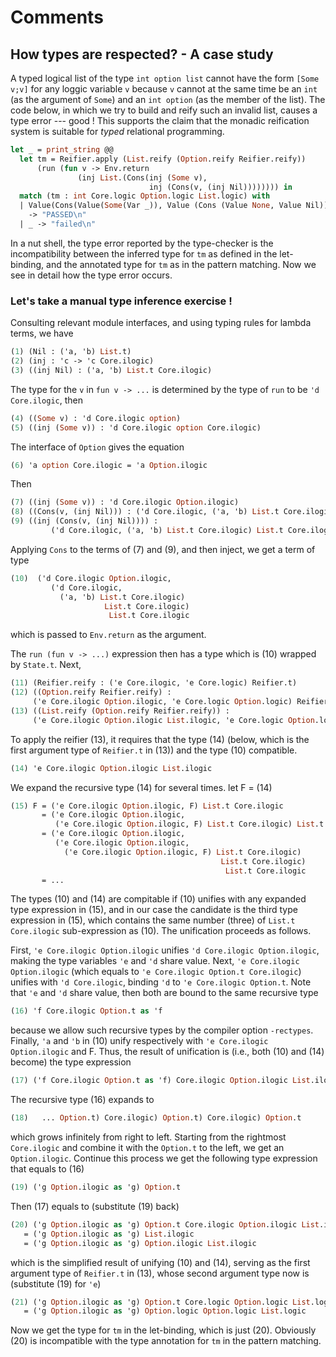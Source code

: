 # Comments

## How types are respected? - A case study

A typed logical list of the type `int option list` cannot have the form `[Some v;v]` for any loggic variable `v` because `v` cannot at the same time be an `int` (as the argument of `Some`) and an `int option` (as the member of the list). The code below, in which we try to build and reify such an invalid list, causes a type error --- good ! This supports the claim that the monadic reification system is suitable for _typed_ relational programming. 
 
```ocaml
let _ = print_string @@
  let tm = Reifier.apply (List.reify (Option.reify Reifier.reify))
      (run (fun v -> Env.return
               (inj List.(Cons(inj (Some v),
                               inj (Cons(v, (inj Nil)))))))) in
  match (tm : int Core.logic Option.logic List.logic) with
  | Value(Cons(Value(Some(Var _)), Value (Cons (Value None, Value Nil))))
    -> "PASSED\n"
  | _ -> "failed\n"
```
In a nut shell, the type error reported
by the type-checker is the incompatibility between the inferred type for `tm` as defined in the
let-binding, and the annotated type for `tm` as in the pattern matching. Now we see in detail how the type error occurs.

### Let's take a manual type inference exercise !

Consulting relevant module interfaces, and using typing rules for lambda terms,  we have

``` ocaml
(1) (Nil : ('a, 'b) List.t)
(2) (inj : 'c -> 'c Core.ilogic)
(3) ((inj Nil) : ('a, 'b) List.t Core.ilogic)
```

The type for the `v` in `fun v -> ...` is determined by the type of `run`
to be `'d Core.ilogic`, then 

```ocaml
(4) ((Some v) : 'd Core.ilogic option) 
(5) ((inj (Some v)) : 'd Core.ilogic option Core.ilogic) 
```
The interface of `Option` gives the equation 
```ocaml
(6) 'a option Core.ilogic = 'a Option.ilogic
```
Then

```ocaml
(7) ((inj (Some v)) : 'd Core.ilogic Option.ilogic) 
(8) ((Cons(v, (inj Nil))) : ('d Core.ilogic, ('a, 'b) List.t Core.ilogic) List.t)
(9) ((inj (Cons(v, (inj Nil)))) : 
         ('d Core.ilogic, ('a, 'b) List.t Core.ilogic) List.t Core.ilogic)
```
Applying `Cons` to the terms of (7) and (9), and then inject, we get a term of type

```ocaml
(10)  ('d Core.ilogic Option.ilogic, 
         ('d Core.ilogic, 
           ('a, 'b) List.t Core.ilogic) 
		             List.t Core.ilogic) 
					  List.t Core.ilogic
```		   
which is passed to `Env.return` as the argument.

The `run (fun v -> ...)` expression then has a type which is (10) wrapped by `State.t`. Next,

```ocaml
(11) (Reifier.reify : ('e Core.ilogic, 'e Core.logic) Reifier.t)
(12) ((Option.reify Reifier.reify) : 
     ('e Core.ilogic Option.ilogic, 'e Core.logic Option.logic) Reifier.t))
(13) ((List.reify (Option.reify Reifier.reify)) : 
     ('e Core.ilogic Option.ilogic List.ilogic, 'e Core.logic Option.logic List.logic) Reifier.t))
```	 
To apply the reifier (13), it requires that the type (14) (below, which is the first argument type
of `Reifier.t` in (13)) and the type (10) compatible.

```ocaml
(14) 'e Core.ilogic Option.ilogic List.ilogic
```
We expand the recursive type (14) for several times. let F = (14)
```ocaml
(15) F = ('e Core.ilogic Option.ilogic, F) List.t Core.ilogic 
       = ('e Core.ilogic Option.ilogic, 
          ('e Core.ilogic Option.ilogic, F) List.t Core.ilogic) List.t Core.ilogic
       = ('e Core.ilogic Option.ilogic, 
          ('e Core.ilogic Option.ilogic, 
            ('e Core.ilogic Option.ilogic, F) List.t Core.ilogic) 
                                               List.t Core.ilogic) 
                                                List.t Core.ilogic
       = ...
```
The types (10) and (14) are compitable if (10) unifies with any expanded type expression in (15), and in our case the candidate is the third type expression in (15), which contains the same number (three) of `List.t Core.ilogic` sub-expression as (10). The unification proceeds as follows.

First, `'e Core.ilogic Option.ilogic` unifies `'d Core.ilogic Option.ilogic`, making
the type variables `'e` and `'d` share value. Next, `'e Core.ilogic Option.ilogic` 
(which equals to `'e Core.ilogic Option.t Core.ilogic`) unifies with `'d Core.ilogic`, 
binding `'d` to `'e Core.ilogic Option.t`. Note that `'e` and `'d` share value, then both 
are bound to the same recursive type 

```ocaml
(16) 'f Core.ilogic Option.t as 'f
```
because we allow such recursive types by the compiler option `-rectypes`. Finally, `'a` 
and  `'b` in (10) unify respectively with `'e Core.ilogic Option.ilogic` and F. 
Thus, the result of unification is (i.e., both (10) and (14) become) the type expression
```ocaml
(17) ('f Core.ilogic Option.t as 'f) Core.ilogic Option.ilogic List.ilogic
```
The recursive type (16) expands to 
```ocaml
(18)   ... Option.t) Core.ilogic) Option.t) Core.ilogic) Option.t
```
which grows infinitely from right to left. Starting from the rightmost `Core.ilogic` and
combine it with the `Option.t` to the left, we get an `Option.ilogic`. Continue this process
we get the following type expression that equals to (16)
```ocaml
(19) ('g Option.ilogic as 'g) Option.t
```
Then (17) equals to (substitute (19) back)  
```ocaml
(20) ('g Option.ilogic as 'g) Option.t Core.ilogic Option.ilogic List.ilogic
   = ('g Option.ilogic as 'g) List.ilogic
   = ('g Option.ilogic as 'g) Option.ilogic List.ilogic
```
which is the simplified result of unifying (10) and (14), serving as the first 
argument type of `Reifier.t` in (13), whose  second  argument type now is 
(substitute (19) for `'e`)
```ocaml
(21) ('g Option.ilogic as 'g) Option.t Core.logic Option.logic List.logic
   = ('g Option.ilogic as 'g) Option.logic Option.logic List.logic
```
Now we get the type for `tm` in the let-binding, which is just (20). Obviously (20) is incompatible with the type annotation for `tm` in the pattern matching.




